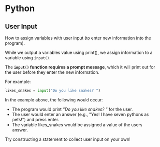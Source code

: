 # Python

## User Input

How to assign variables with user input (to enter new information into the program).

While we output a variables value using print(), we assign information to a variable using `input()`. 

The **`input()` function requires a prompt message**, which it will print out for the user before they enter the new information. 

For example:

```py
likes_snakes = input("Do you like snakes? ")
```

In the example above, the following would occur:

- The program would print *"Do you like snakes? "* for the user.
- The user would enter an answer (e.g., "Yes! I have seven pythons as pets!") and press enter.
- The variable likes_snakes would be assigned a value of the users answer.

Try constructing a statement to collect user input on your own!

